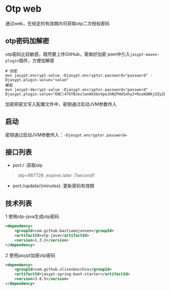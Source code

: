 # Otp web
通过web，在规定的有效期内可获取otp二次授权密码

## otp密码加解密
otp密码比较敏感，既然要上传GitHub，需做好加密
pom中引入``jasypt-maven-plugin``插件，方便加解密
```shell
# 加密
mvn jasypt:encrypt-value -Djasypt.encryptor.password="password" -Djasypt.plugin.value="value"
解密
mvn jasypt:decrypt-value -Djasypt.encryptor.password="password" -Djasypt.plugin.value="ENC(47GYBJezlwnAkSUsVpoJhN2PmUSxhy2+RzakDWkjUZyZFCyZc676w3znplmuf/0F)"
```
加密把密文写入配置文件中，密钥通过启动JVM参数传入

## 启动
密钥通过启动JVM参数传入：``-Djasypt.encryptor.password=``


## 接口列表
- port:/ :获取otp
> otp=987728 ,expires later :7second!!
- port:/update/{minutes} :更新密码有效期

## 技术列表
1 使用otp-java生成otp密码
```xml
<dependency>
    <groupId>com.github.bastiaanjansen</groupId>
    <artifactId>otp-java</artifactId>
    <version>1.3.2</version>
</dependency>
```

2 使用jasypt加密otp密码
```xml
<dependency>
    <groupId>com.github.ulisesbocchio</groupId>
    <artifactId>jasypt-spring-boot-starter</artifactId>
    <version>3.0.5</version>
</dependency>
```

